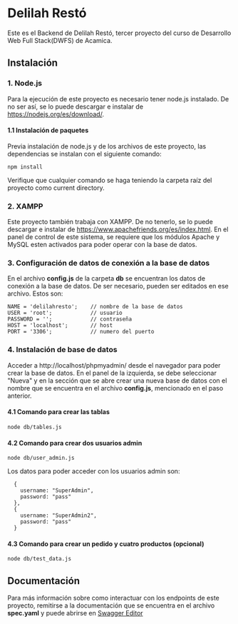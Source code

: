 # Delilah Restó
Este es el Backend de Delilah Restó, tercer proyecto del curso de Desarrollo Web Full Stack(DWFS) de Acamica.

## Instalación
### 1. Node.js
Para la ejecución de este proyecto es necesario tener node.js instalado. De no ser así, se lo puede descargar e instalar de https://nodejs.org/es/download/.

#### 1.1 Instalación de paquetes
Previa instalación de node.js y de los archivos de este proyecto, las dependencias se instalan con el siguiente comando:
```
npm install
```

Verifique que cualquier comando se haga teniendo la carpeta raíz del proyecto como current directory.
### 2. XAMPP
Este proyecto también trabaja con XAMPP. De no tenerlo, se lo puede descargar e instalar de https://www.apachefriends.org/es/index.html.
En el panel de control de este sistema, se requiere que los módulos Apache y MySQL esten activados para poder operar con la base de datos.
### 3. Configuración de datos de conexión a la base de datos
En el archivo **config.js** de la carpeta **db** se encuentran los datos de conexión a la base de datos. De ser necesario, pueden ser editados en ese archivo. Estos son:
```
NAME = 'delilahresto';    // nombre de la base de datos
USER = 'root';            // usuario
PASSWORD = '';            // contraseña
HOST = 'localhost';       // host
PORT = '3306';            // numero del puerto
```
### 4. Instalación de base de datos
Acceder a http://localhost/phpmyadmin/ desde el navegador para poder crear la base de datos. 
En el panel de la izquierda, se debe seleccionar "Nueva" y en la sección que se abre crear una nueva base de datos con el nombre que se encuentra en el archivo **config.js**, mencionado en el paso anterior.
#### 4.1 Comando para crear las tablas
```
node db/tables.js
```
#### 4.2 Comando para crear dos usuarios admin
```
node db/user_admin.js
```
Los datos para poder acceder con los usuarios admin son:
```
  {
    username: "SuperAdmin",
    password: "pass"
  },
  {
    username: "SuperAdmin2",
    password: "pass"
  }
```
#### 4.3 Comando para crear un pedido y cuatro productos (opcional)
```
node db/test_data.js
```
## Documentación 
Para más información sobre como interactuar con los endpoints de este proyecto, remitirse a la documentación que se encuentra en el archivo **spec.yaml** y puede abrirse en [Swagger Editor](https://editor.swagger.io/)
